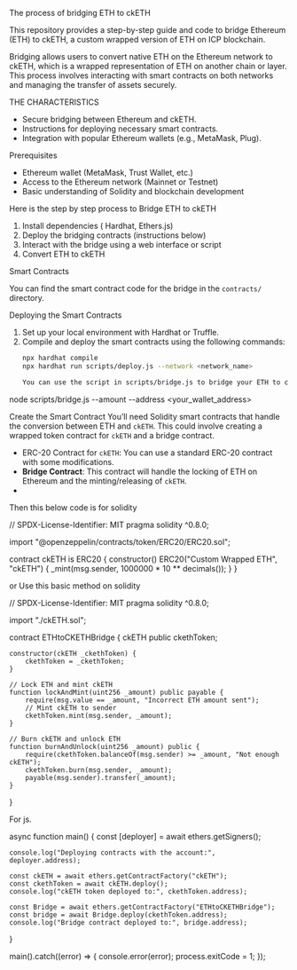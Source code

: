 The process of bridging ETH to ckETH

This repository provides a step-by-step guide and code to bridge Ethereum (ETH) to ckETH, a custom wrapped version of ETH on ICP blockchain.


Bridging allows users to convert native ETH on the Ethereum network to ckETH, which is a wrapped representation of ETH on another chain or layer. This process involves interacting with smart contracts on both networks and managing the transfer of assets securely.

THE CHARACTERISTICS 
- Secure bridging between Ethereum and ckETH.
- Instructions for deploying necessary smart contracts.
- Integration with popular Ethereum wallets (e.g., MetaMask, Plug).
  
 Prerequisites
- Ethereum wallet (MetaMask, Trust Wallet, etc.)
- Access to the Ethereum network (Mainnet or Testnet)
- Basic understanding of Solidity and blockchain development

Here is the step by step process to Bridge ETH to ckETH

1. Install dependencies ( Hardhat, Ethers.js)
2. Deploy the bridging contracts (instructions below)
3. Interact with the bridge using a web interface or script
4. Convert ETH to ckETH

  Smart Contracts

You can find the smart contract code for the bridge in the `contracts/` directory.

  Deploying the Smart Contracts

1. Set up your local environment with Hardhat or Truffle.
2. Compile and deploy the smart contracts using the following commands:
   ```bash
   npx hardhat compile
   npx hardhat run scripts/deploy.js --network <network_name>

   You can use the script in scripts/bridge.js to bridge your ETH to ckETH follow this step adherely 
   
node scripts/bridge.js --amount <amount> --address <your_wallet_address>

   Create the Smart Contract
You’ll need Solidity smart contracts that handle the conversion between ETH and `ckETH`. This could involve creating a wrapped token contract for `ckETH` and a bridge contract.

- ERC-20 Contract for `ckETH`: You can use a standard ERC-20 contract with some modifications.
- **Bridge Contract**: This contract will handle the locking of ETH on Ethereum and the minting/releasing of `ckETH`.
- 


 Then this below code is for solidity
 
// SPDX-License-Identifier: MIT
pragma solidity ^0.8.0;

import "@openzeppelin/contracts/token/ERC20/ERC20.sol";

contract ckETH is ERC20 {
    constructor() ERC20("Custom Wrapped ETH", "ckETH") {
        _mint(msg.sender, 1000000 * 10 ** decimals());
    }
}

or Use this basic method on solidity

// SPDX-License-Identifier: MIT
pragma solidity ^0.8.0;

import "./ckETH.sol";

contract ETHtoCKETHBridge {
    ckETH public ckethToken;

    constructor(ckETH _ckethToken) {
        ckethToken = _ckethToken;
    }

    // Lock ETH and mint ckETH
    function lockAndMint(uint256 _amount) public payable {
        require(msg.value == _amount, "Incorrect ETH amount sent");
        // Mint ckETH to sender
        ckethToken.mint(msg.sender, _amount);
    }

    // Burn ckETH and unlock ETH
    function burnAndUnlock(uint256 _amount) public {
        require(ckethToken.balanceOf(msg.sender) >= _amount, "Not enough ckETH");
        ckethToken.burn(msg.sender, _amount);
        payable(msg.sender).transfer(_amount);
    }
}

For js.

async function main() {
    const [deployer] = await ethers.getSigners();

    console.log("Deploying contracts with the account:", deployer.address);

    const ckETH = await ethers.getContractFactory("ckETH");
    const ckethToken = await ckETH.deploy();
    console.log("ckETH token deployed to:", ckethToken.address);

    const Bridge = await ethers.getContractFactory("ETHtoCKETHBridge");
    const bridge = await Bridge.deploy(ckethToken.address);
    console.log("Bridge contract deployed to:", bridge.address);
}

main().catch((error) => {
    console.error(error);
    process.exitCode = 1;
});
